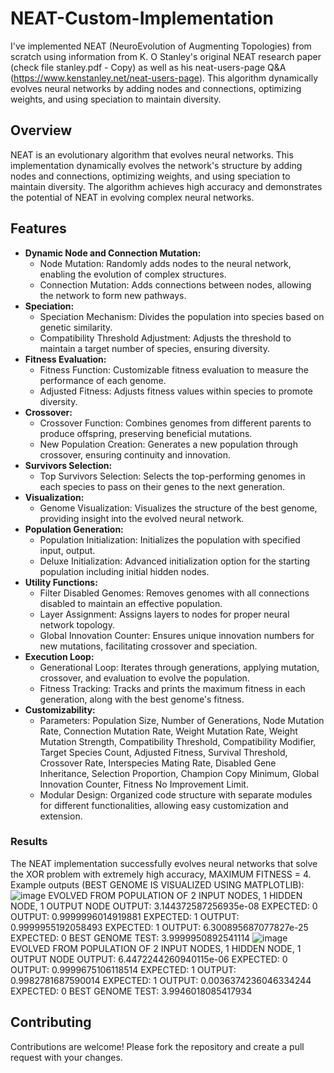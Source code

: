 # NEAT-Custom-Implementation
I've implemented NEAT (NeuroEvolution of Augmenting Topologies) from scratch using information from K. O Stanley's original NEAT research paper (check file stanley.pdf - Copy) as well as his neat-users-page Q&amp;A (https://www.kenstanley.net/neat-users-page). This algorithm dynamically evolves neural networks by adding nodes and connections, optimizing weights, and using speciation to maintain diversity.

## Overview

NEAT is an evolutionary algorithm that evolves neural networks. This implementation dynamically evolves the network's structure by adding nodes and connections, optimizing weights, and using speciation to maintain diversity. The algorithm achieves high accuracy and demonstrates the potential of NEAT in evolving complex neural networks.

## Features
- **Dynamic Node and Connection Mutation:**
  - Node Mutation: Randomly adds nodes to the neural network, enabling the evolution of complex structures.
  - Connection Mutation: Adds connections between nodes, allowing the network to form new pathways.
- **Speciation:**
  - Speciation Mechanism: Divides the population into species based on genetic similarity.
  - Compatibility Threshold Adjustment: Adjusts the threshold to maintain a target number of species, ensuring diversity.
- **Fitness Evaluation:**
  - Fitness Function: Customizable fitness evaluation to measure the performance of each genome.
  - Adjusted Fitness: Adjusts fitness values within species to promote diversity.
- **Crossover:**
  - Crossover Function: Combines genomes from different parents to produce offspring, preserving beneficial mutations.
  - New Population Creation: Generates a new population through crossover, ensuring continuity and innovation.
- **Survivors Selection:**
  - Top Survivors Selection: Selects the top-performing genomes in each species to pass on their genes to the next generation.
- **Visualization:**
  - Genome Visualization: Visualizes the structure of the best genome, providing insight into the evolved neural network.
- **Population Generation:**
  - Population Initialization: Initializes the population with specified input, output.
  - Deluxe Initialization: Advanced initialization option for the starting population including initial hidden nodes.
- **Utility Functions:**
  - Filter Disabled Genomes: Removes genomes with all connections disabled to maintain an effective population.
  - Layer Assignment: Assigns layers to nodes for proper neural network topology.
  - Global Innovation Counter: Ensures unique innovation numbers for new mutations, facilitating crossover and speciation.
- **Execution Loop:**
  - Generational Loop: Iterates through generations, applying mutation, crossover, and evaluation to evolve the population.
  - Fitness Tracking: Tracks and prints the maximum fitness in each generation, along with the best genome's fitness.
- **Customizability:**
  - Parameters: Population Size, Number of Generations, Node Mutation Rate, Connection Mutation Rate, Weight Mutation Rate, Weight Mutation Strength, Compatibility Threshold, Compatibility Modifier, Target Species Count, Adjusted Fitness, Survival Threshold, Crossover Rate, Interspecies Mating Rate, Disabled Gene Inheritance, Selection Proportion, Champion Copy Minimum, Global Innovation Counter, Fitness No Improvement Limit.
  - Modular Design: Organized code structure with separate modules for different functionalities, allowing easy customization and extension.

### Results

The NEAT implementation successfully evolves neural networks that solve the XOR problem with extremely high accuracy, MAXIMUM FITNESS = 4. Example outputs (BEST GENOME IS VISUALIZED USING MATPLOTLIB):
![image](https://github.com/user-attachments/assets/bd4d240c-7583-4abd-8956-e8c02b970dc6) EVOLVED FROM POPULATION OF 2 INPUT NODES, 1 HIDDEN NODE, 1 OUTPUT NODE
OUTPUT:  3.144372587256935e-08
EXPECTED:  0
OUTPUT:  0.9999996014919881
EXPECTED:  1
OUTPUT:  0.9999955192058493
EXPECTED:  1
OUTPUT:  6.300895687077827e-25
EXPECTED:  0
BEST GENOME TEST:  3.9999950892541114
![image](https://github.com/user-attachments/assets/27446b07-04a3-4849-9f83-bc81e3fcc50a) EVOLVED FROM POPULATION OF 2 INPUT NODES, 1 HIDDEN NODE, 1 OUTPUT NODE
OUTPUT:  6.4472244260940115e-06
EXPECTED:  0
OUTPUT:  0.9999675106118514
EXPECTED:  1
OUTPUT:  0.9982781687590014
EXPECTED:  1
OUTPUT:  0.0036374236046334244
EXPECTED:  0
BEST GENOME TEST:  3.9946018085417934

## Contributing

Contributions are welcome! Please fork the repository and create a pull request with your changes.


